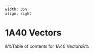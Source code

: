 
```{figure} https://teachbooks.github.io/Showing-Physics/_images/busy.png
---
width: 35%
align: right
```
# 1A40 Vectors

&%Table of contents for 1A40 Vectors&%